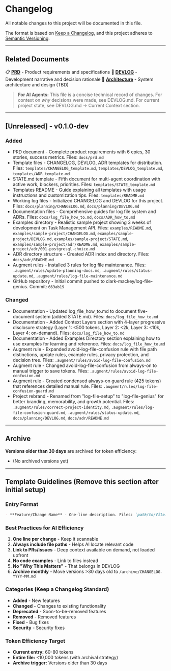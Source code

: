 # Changelog

All notable changes to this project will be documented in this file.

The format is based on [Keep a Changelog](https://keepachangelog.com/en/1.0.0/),
and this project adheres to [Semantic Versioning](https://semver.org/spec/v2.0.0.html).

---

## Related Documents

📋 **[PRD](../prd.md)** - Product requirements and specifications
📖 **[DEVLOG](DEVLOG.md)** - Development narrative and decision rationale
📐 **[Architecture](../architecture.md)** - System architecture and design (TBD)

> **For AI Agents:** This file is a concise technical record of changes. For context on *why* decisions were made, see DEVLOG.md. For current project state, see DEVLOG.md → Current Context section.

---

## [Unreleased] - v0.1.0-dev

### Added
- PRD document - Complete product requirements with 6 epics, 30 stories, success metrics. Files: `docs/prd.md`
- Template files - CHANGELOG, DEVLOG, ADR templates for distribution. Files: `templates/CHANGELOG_template.md`, `templates/DEVLOG_template.md`, `templates/ADR_template.md`
- STATE.md template - Fifth document for multi-agent coordination with active work, blockers, priorities. Files: `templates/STATE_template.md`
- Templates README - Guide explaining all templates with usage instructions and customization tips. Files: `templates/README.md`
- Working log files - Initialized CHANGELOG and DEVLOG for this project. Files: `docs/planning/CHANGELOG.md`, `docs/planning/DEVLOG.md`
- Documentation files - Comprehensive guides for log file system and ADRs. Files: `docs/log_file_how_to.md`, `docs/ADR_how_to.md`
- Examples directory - Realistic sample project showing 3 weeks of development on Task Management API. Files: `examples/README.md`, `examples/sample-project/CHANGELOG.md`, `examples/sample-project/DEVLOG.md`, `examples/sample-project/STATE.md`, `examples/sample-project/adr/README.md`, `examples/sample-project/adr/001-postgresql-choice.md`
- ADR directory structure - Created ADR index and directory. Files: `docs/adr/README.md`
- Augment rules - Installed 3 rules for log file maintenance. Files: `.augment/rules/update-planning-docs.md`, `.augment/rules/status-update.md`, `.augment/rules/log-file-maintenance.md`
- GitHub repository - Initial commit pushed to clark-mackey/log-file-genius. Commit: `663ab19`

### Changed
- Documentation - Updated log_file_how_to.md to document five-document system (added STATE.md). Files: `docs/log_file_how_to.md`
- Documentation - Added Context Layers section with 4-layer progressive disclosure strategy (Layer 1: <500 tokens, Layer 2: <2k, Layer 3: <10k, Layer 4: on-demand). Files: `docs/log_file_how_to.md`
- Documentation - Added Examples Directory section explaining how to use examples for learning and reference. Files: `docs/log_file_how_to.md`
- Augment rule - Expanded avoid-log-file-confusion rule with file path distinctions, update rules, example rules, privacy protection, and decision tree. Files: `.augment/rules/avoid-log-file-confusion.md`
- Augment rule - Changed avoid-log-file-confusion from always-on to manual trigger to save tokens. Files: `.augment/rules/avoid-log-file-confusion.md`
- Augment rule - Created condensed always-on guard rule (425 tokens) that references detailed manual rule. Files: `.augment/rules/log-file-confusion-guard.md`
- Project rebrand - Renamed from "log-file-setup" to "log-file-genius" for better branding, memorability, and growth potential. Files: `.augment/rules/correct-project-identity.md`, `.augment/rules/log-file-confusion-guard.md`, `.augment/rules/status-update.md`, `docs/planning/DEVLOG.md`, `docs/adr/README.md`

---

## Archive

**Versions older than 30 days** are archived for token efficiency:
- (No archived versions yet)

---

## Template Guidelines (Remove this section after initial setup)

### Entry Format
```markdown
- **Feature/Change Name** - One-line description. Files: `path/to/file.py`. PR: [#1234](link)
```

### Best Practices for AI Efficiency

1. **One line per change** - Keep it scannable
2. **Always include file paths** - Helps AI locate relevant code
3. **Link to PRs/issues** - Deep context available on demand, not loaded upfront
4. **No code examples** - Link to files instead
5. **No "Why This Matters"** - That belongs in DEVLOG
6. **Archive monthly** - Move versions >30 days old to `/archive/CHANGELOG-YYYY-MM.md`

### Categories (Keep a Changelog Standard)

- **Added** - New features
- **Changed** - Changes to existing functionality
- **Deprecated** - Soon-to-be-removed features
- **Removed** - Removed features
- **Fixed** - Bug fixes
- **Security** - Security fixes

### Token Efficiency Target

- **Current entry:** 60-80 tokens
- **Entire file:** <10,000 tokens (with archival strategy)
- **Archive trigger:** Versions older than 30 days

